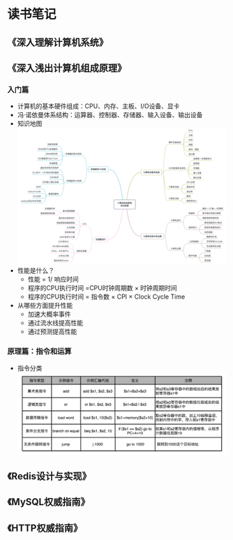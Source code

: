 # 读书笔记

## 《深入理解计算机系统》

### 



## 《深入浅出计算机组成原理》

### 入门篇

- 计算机的基本硬件组成：CPU、内存、主板、I/O设备、显卡
- 冯·诺依曼体系结构：运算器、控制器、存储器、输入设备、输出设备
- 知识地图 ![image](../images/zuchengyuanli.png)
- 性能是什么？
  - 性能 = 1/ 响应时间
  - 程序的CPU执行时间 =CPU时钟周期数 × 时钟周期时间
  - 程序的CPU执行时间 = 指令数 × CPI × Clock Cycle Time
- 从哪些方面提升性能
  - 加速大概率事件
  - 通过流水线提高性能
  - 通过预测提高性能
  
### 原理篇：指令和运算

- 指令分类 ![image](../images/zhilingfenlei.png)

## 《Redis设计与实现》

## 《MySQL权威指南》

## 《HTTP权威指南》
